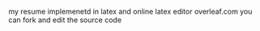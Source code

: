 my resume implemenetd in latex and online latex editor overleaf.com
you can fork and edit the source code
